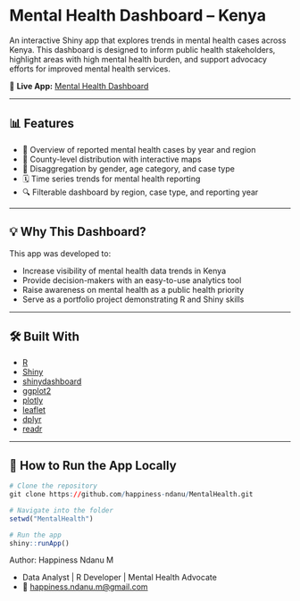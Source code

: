 # Mental Health Dashboard – Kenya

An interactive Shiny app that explores trends in mental health cases across Kenya. This dashboard is designed to inform public health stakeholders, highlight areas with high mental health burden, and support advocacy efforts for improved mental health services.

🔗 **Live App:** [Mental Health Dashboard](https://happinessndanu1.shinyapps.io/MentalHealth/)

---

## 📊 Features

- 🧠 Overview of reported mental health cases by year and region
- 📍 County-level distribution with interactive maps
- 👥 Disaggregation by gender, age category, and case type
- 🗓 Time series trends for mental health reporting
- 🔍 Filterable dashboard by region, case type, and reporting year

---

## 💡 Why This Dashboard?

This app was developed to:
- Increase visibility of mental health data trends in Kenya
- Provide decision-makers with an easy-to-use analytics tool
- Raise awareness on mental health as a public health priority
- Serve as a portfolio project demonstrating R and Shiny skills

---

## 🛠️ Built With

- [R](https://www.r-project.org/)
- [Shiny](https://shiny.rstudio.com/)
- [shinydashboard](https://rstudio.github.io/shinydashboard/)
- [ggplot2](https://ggplot2.tidyverse.org/)
- [plotly](https://plotly.com/r/)
- [leaflet](https://rstudio.github.io/leaflet/)
- [dplyr](https://dplyr.tidyverse.org/)
- [readr](https://readr.tidyverse.org/)

---

## 🚀 How to Run the App Locally

```r
# Clone the repository
git clone https://github.com/happiness-ndanu/MentalHealth.git

# Navigate into the folder
setwd("MentalHealth")

# Run the app
shiny::runApp()
```
Author: Happiness Ndanu M
- Data Analyst | R Developer | Mental Health Advocate  
- 📧 happiness.ndanu.m@gmail.com  
